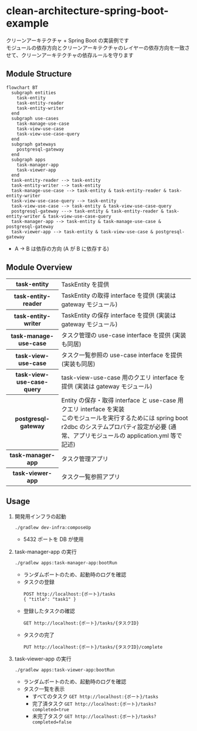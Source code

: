 # clean-architecture-spring-boot-example

クリーンアーキテクチャ + Spring Boot の実装例です  
モジュールの依存方向とクリーンアーキテクチャのレイヤーの依存方向を一致させて、クリーンアーキテクチャの依存ルールを守ります

## Module Structure

```mermaid
flowchart BT
  subgraph entities
    task-entity
    task-entity-reader
    task-entity-writer
  end
  subgraph use-cases
    task-manage-use-case
    task-view-use-case
    task-view-use-case-query
  end
  subgraph gateways
    postgresql-gateway
  end
  subgraph apps
    task-manager-app
    task-viewer-app
  end
  task-entity-reader --> task-entity
  task-entity-writer --> task-entity
  task-manage-use-case --> task-entity & task-entity-reader & task-entity-writer
  task-view-use-case-query --> task-entity
  task-view-use-case --> task-entity & task-view-use-case-query
  postgresql-gateway ---> task-entity & task-entity-reader & task-entity-writer & task-view-use-case-query
  task-manager-app --> task-entity & task-manage-use-case & postgresql-gateway
  task-viewer-app --> task-entity & task-view-use-case & postgresql-gateway
```
- A → B は依存の方向 (A が B に依存する)

## Module Overview

<table>
  <tbody>
    <tr>
      <th>task-entity</th>
      <td>TaskEntity を提供</td>
    </tr>
    <tr>
      <th>task-entity-reader</th>
      <td>TaskEntity の取得 interface を提供 (実装は gateway モジュール)</td>
    </tr>
    <tr>
      <th>task-entity-writer</th>
      <td>TaskEntity の保存 interface を提供 (実装は gateway モジュール)</td>
    </tr>
    <tr>
      <th>task-manage-use-case</th>
      <td>タスク管理の use-case interface を提供 (実装も同居)</td>
    </tr>
    <tr>
      <th>task-view-use-case</th>
      <td>タスク一覧参照の use-case interface を提供 (実装も同居)</td>
    </tr>
    <tr>
      <th>task-view-use-case-query</th>
      <td>task-view-use-case 用のクエリ interface を提供 (実装は gateway モジュール)</td>
    </tr>
    <tr>
      <th>postgresql-gateway</th>
      <td>
        Entity の保存・取得 interface と use-case 用クエリ interface を実装<br>
        このモジュールを実行するためには spring boot r2dbc のシステムプロパティ設定が必要 (通常、アプリモジュールの application.yml 等で記述)<br>
      </td>
    </tr>
    <tr>
      <th>task-manager-app</th>
      <td>タスク管理アプリ</td>
    </tr>
    <tr>
      <th>task-viewer-app</th>
      <td>タスク一覧参照アプリ</td>
    </tr>
  </tbody>
</table>

## Usage

1. 開発用インフラの起動
   ```shell
   ./gradlew dev-infra:composeUp
   ```
   - 5432 ポートを DB が使用

2. task-manager-app の実行
   ```shell
   ./gradlew apps:task-manager-app:bootRun
   ```
   - ランダムポートのため、起動時のログを確認
   - タスクの登録
     ```
     POST http://localhost:{ポート}/tasks
     { "title": "task1" }
     ```
   - 登録したタスクの確認
     ```
     GET http://localhost:{ポート}/tasks/{タスクID}
     ```
   - タスクの完了
     ```
     PUT http://localhost:{ポート}/tasks/{タスクID}/complete
     ```

3. task-viewer-app の実行
   ```shell
   ./gradlew apps:task-viewer-app:bootRun
   ```
   - ランダムポートのため、起動時のログを確認
   - タスク一覧を表示
     - すべてのタスク `GET http://localhost:{ポート}/tasks`
     - 完了済タスク `GET http://localhost:{ポート}/tasks?completed=true`
     - 未完了タスク `GET http://localhost:{ポート}/tasks?completed=false`
